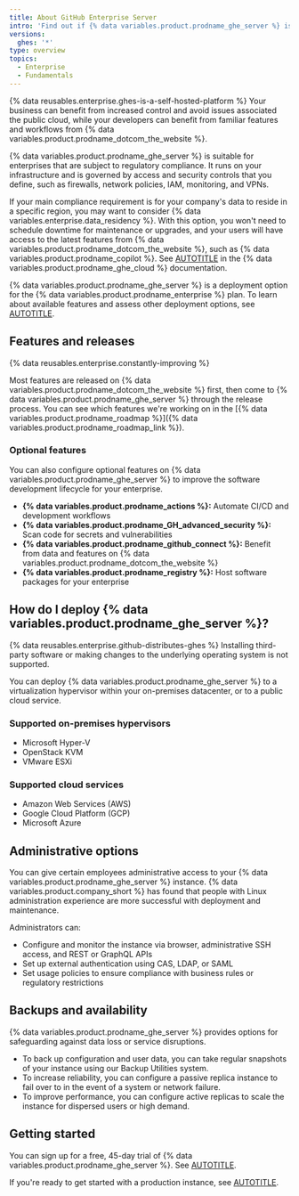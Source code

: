```yaml
---
title: About GitHub Enterprise Server
intro: 'Find out if {% data variables.product.prodname_ghe_server %} is right for your business.'
versions:
  ghes: '*'
type: overview
topics:
  - Enterprise
  - Fundamentals
---
```


{% data reusables.enterprise.ghes-is-a-self-hosted-platform %} Your business can benefit from increased control and avoid issues associated the public cloud, while your developers can benefit from familiar features and workflows from {% data variables.product.prodname_dotcom_the_website %}.

{% data variables.product.prodname_ghe_server %} is suitable for enterprises that are subject to regulatory compliance. It runs on your infrastructure and is governed by access and security controls that you define, such as firewalls, network policies, IAM, monitoring, and VPNs.

If your main compliance requirement is for your company's data to reside in a specific region, you may want to consider {% data variables.enterprise.data_residency %}. With this option, you won't need to schedule downtime for maintenance or upgrades, and your users will have access to the latest features from {% data variables.product.prodname_dotcom_the_website %}, such as {% data variables.product.prodname_copilot %}. See [AUTOTITLE](/enterprise-cloud@latest/admin/data-residency/about-github-enterprise-cloud-with-data-residency) in the {% data variables.product.prodname_ghe_cloud %} documentation.

{% data variables.product.prodname_ghe_server %} is a deployment option for the {% data variables.product.prodname_enterprise %} plan. To learn about available features and assess other deployment options, see [AUTOTITLE](/admin/overview/about-github-for-enterprises).

## Features and releases

{% data reusables.enterprise.constantly-improving %}

Most features are released on {% data variables.product.prodname_dotcom_the_website %} first, then come to {% data variables.product.prodname_ghe_server %} through the release process. You can see which features we're working on in the [{% data variables.product.prodname_roadmap %}]({% data variables.product.prodname_roadmap_link %}).

### Optional features

You can also configure optional features on {% data variables.product.prodname_ghe_server %} to improve the software development lifecycle for your enterprise.

* **{% data variables.product.prodname_actions %}:** Automate CI/CD and development workflows
* **{% data variables.product.prodname_GH_advanced_security %}:** Scan code for secrets and vulnerabilities
* **{% data variables.product.prodname_github_connect %}:** Benefit from data and features on {% data variables.product.prodname_dotcom_the_website %}
* **{% data variables.product.prodname_registry %}:** Host software packages for your enterprise

## How do I deploy {% data variables.product.prodname_ghe_server %}?

{% data reusables.enterprise.github-distributes-ghes %} Installing third-party software or making changes to the underlying operating system is not supported.

You can deploy {% data variables.product.prodname_ghe_server %} to a virtualization hypervisor within your on-premises datacenter, or to a public cloud service.

### Supported on-premises hypervisors

* Microsoft Hyper-V
* OpenStack KVM
* VMware ESXi

### Supported cloud services

* Amazon Web Services (AWS)
* Google Cloud Platform (GCP)
* Microsoft Azure

## Administrative options

You can give certain employees administrative access to your {% data variables.product.prodname_ghe_server %} instance. {% data variables.product.company_short %} has found that people with Linux administration experience are more successful with deployment and maintenance.

Administrators can:

* Configure and monitor the instance via browser, administrative SSH access, and REST or GraphQL APIs
* Set up external authentication using CAS, LDAP, or SAML
* Set usage policies to ensure compliance with business rules or regulatory restrictions

## Backups and availability

{% data variables.product.prodname_ghe_server %} provides options for safeguarding against data loss or service disruptions.

* To back up configuration and user data, you can take regular snapshots of your instance using our Backup Utilities system.
* To increase reliability, you can configure a passive replica instance to fail over to in the event of a system or network failure.
* To improve performance, you can configure active replicas to scale the instance for dispersed users or high demand.

## Getting started

You can sign up for a free, 45-day trial of {% data variables.product.prodname_ghe_server %}. See [AUTOTITLE](/admin/overview/setting-up-a-trial-of-github-enterprise-server).

If you're ready to get started with a production instance, see [AUTOTITLE](/get-started/onboarding/getting-started-with-github-enterprise-server).
